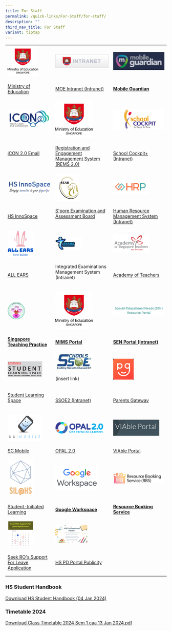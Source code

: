 ```yaml
---
title: For Staff
permalink: /quick-links/For-Staff/for-staff/
description: ""
third_nav_title: For Staff
variant: tiptap
---
```

<table><tbody><tr><td rowspan="1" colspan="1"><div class="isomer-image-wrapper"><img style="width:70%" height="auto" width="100%" alt="HGSS-MOE" src="/images/HGSS-MOE.png"></div></td><td rowspan="1" colspan="1"><div class="isomer-image-wrapper"><img style="width:100%" height="auto" width="100%" alt="INTRANET" src="/images/INTRANET.jpeg"></div></td><td rowspan="1" colspan="1"><div class="isomer-image-wrapper"><img style="width:100%" height="auto" width="100%" alt="MG" src="/images/MG.png"></div></td></tr><tr><td rowspan="1" colspan="1"><p><a href="moe.gov.sg" rel="noopener noreferrer nofollow" target="_blank">Ministry of Education</a></p></td><td rowspan="1" colspan="1"><p><a href="https://intranet.moe.gov.sg/" rel="noopener noreferrer nofollow" target="_blank">MOE Intranet (Intranet)</a></p></td><td rowspan="1" colspan="1"><p><strong><a href="https://sg-portal.mobileguardian.com/" rel="noopener noreferrer nofollow" target="_blank"><u>Mobile Guardian</u></a></strong><br></p></td></tr><tr><td rowspan="1" colspan="1"><div class="isomer-image-wrapper"><img style="width:100%" height="auto" width="100%" alt="ICON2" src="/images/ICON2.png"></div></td><td rowspan="1" colspan="1"><div class="isomer-image-wrapper"><img style="width:70%" height="auto" width="100%" alt="HGSS-MOE" src="/images/HGSS-MOE.png"></div></td><td rowspan="1" colspan="1"><div class="isomer-image-wrapper"><img style="width:100%" height="auto" width="100%" alt="SCHOOLCOCKPIT" src="/images/SCHOOLCOCKPIT.gif"></div></td></tr><tr><td rowspan="1" colspan="1"><p><a href="https://workspace.google.com/dashboard" rel="noopener noreferrer nofollow" target="_blank">iCON 2.0 Email</a><br><br></p></td><td rowspan="1" colspan="1"><p><a href="https://rems.moe.edu.sg/" rel="noopener noreferrer nofollow" target="_blank">Registration and Engagement Management System (REMS 2.0)</a></p></td><td rowspan="1" colspan="1"><p><a href="https://schoolcockpit.moe.gov.sg/" rel="noopener noreferrer nofollow" target="_blank">School Cockpit+ (Intranet)</a></p></td></tr><tr><td rowspan="1" colspan="1"><div class="isomer-image-wrapper"><img style="width:100%" height="auto" width="100%" alt="HSINNOSPACE" src="/images/HSINNOSPACE.jpeg"></div></td><td rowspan="1" colspan="1"><div class="isomer-image-wrapper"><img style="width:45%" height="auto" width="100%" alt="SEAB" src="/images/SEAB.jpeg"></div></td><td rowspan="1" colspan="1"><div class="isomer-image-wrapper"><img style="width:70%" height="auto" width="100%" alt="HRP" src="/images/HRP.jpeg"></div></td></tr><tr><td rowspan="1" colspan="1"><p><a href="https://hsinnospace.com/" rel="noopener noreferrer nofollow" target="_blank">HS InnoSpace</a></p></td><td rowspan="1" colspan="1"><p><a href="https://www.seab.gov.sg/" rel="noopener noreferrer nofollow" target="_blank">S'pore Examination and Assessment Board</a><br><br></p></td><td rowspan="1" colspan="1"><p><a href="https://www.hrp.gov.sg/hrp/#/" rel="noopener noreferrer nofollow" target="_blank">Human Resource Management System (Intranet)</a></p></td></tr><tr><td rowspan="1" colspan="1"><div class="isomer-image-wrapper"><img style="width:60%" height="auto" width="100%" alt="IDEAS" src="/images/allears.jpg"></div></td><td rowspan="1" colspan="1"><div class="isomer-image-wrapper"><img style="width:50%" height="auto" width="100%" alt="EXAMS" src="/images/EXAMS.gif"></div></td><td rowspan="1" colspan="1"><div class="isomer-image-wrapper"><img style="width:70%" height="auto" width="100%" alt="AST" src="/images/AST.jpeg"></div></td></tr><tr><td rowspan="1" colspan="1"><p><a href="https://forms.moe.edu.sg/" rel="noopener noreferrer nofollow" target="_blank">ALL EARS</a></p></td><td rowspan="1" colspan="1"><p>Integrated Examinations Management System (Intranet)<br><br></p></td><td rowspan="1" colspan="1"><p><a href="https://academyofsingaporeteachers.moe.edu.sg/" rel="noopener noreferrer nofollow" target="_blank">Academy of Teachers</a></p></td></tr><tr><td rowspan="1" colspan="1"><div class="isomer-image-wrapper"><img style="width:40%" height="auto" width="100%" alt="SGTP" src="/images/SGTP.png"></div></td><td rowspan="1" colspan="1"><div class="isomer-image-wrapper"><img style="width:70%" height="auto" width="100%" alt="HGSS-MOE" src="/images/HGSS-MOE.png"></div></td><td rowspan="1" colspan="1"><div class="isomer-image-wrapper"><img style="width:100%" height="auto" width="100%" alt="SENPORTAL" src="/images/SENPORTAL.jpeg"></div></td></tr><tr><td rowspan="1" colspan="1"><p><strong><a href="https://go.gov.sg/stpwiki" rel="noopener noreferrer nofollow" target="_blank">Singapore Teaching Practice</a></strong></p></td><td rowspan="1" colspan="1"><p><strong><a href="https://portal.mims.moe.gov.sg/idmdash/" rel="noopener noreferrer nofollow" target="_blank"><u>MIMS Portal</u></a></strong></p></td><td rowspan="1" colspan="1"><p><strong><a href="https://intranet.moe.gov.sg/Send/Pages/SEN_Resource_Portal.aspx" rel="noopener noreferrer nofollow" target="_blank"><u>SEN Portal (Intranet)</u></a></strong></p></td></tr><tr><td rowspan="1" colspan="1"><div class="isomer-image-wrapper"><img style="width:80%" height="auto" width="100%" alt="SLS" src="/images/SLS.jpeg"></div></td><td rowspan="1" colspan="1"><div class="isomer-image-wrapper"><img style="width:70%" height="auto" width="100%" alt="SSOE" src="/images/SSOE.jpeg"></div><p>(insert link)</p></td><td rowspan="1" colspan="1"><div class="isomer-image-wrapper"><img style="width:40%" height="auto" width="100%" alt="PG" src="/images/PG.png"></div></td></tr><tr><td rowspan="1" colspan="1"><p><a href="https://www.learning.moe.edu.sg/" rel="noopener noreferrer nofollow" target="_blank">Student Learning Space</a><br><br></p></td><td rowspan="1" colspan="1"><p><a href="https://ssoe2.moe.edu.sg/" rel="noopener noreferrer nofollow" target="_blank">SSOE2 (Intranet)</a><br></p></td><td rowspan="1" colspan="1"><p><a href="https://pg.moe.edu.sg/" rel="noopener noreferrer nofollow" target="_blank">Parents Gateway</a><br></p></td></tr><tr><td rowspan="1" colspan="1"><div class="isomer-image-wrapper"><img style="width:80%" height="auto" width="100%" alt="SCMOBILE" src="/images/SCMOBILE.png"></div></td><td rowspan="1" colspan="1"><div class="isomer-image-wrapper"><img style="width:90%" height="auto" width="100%" alt="OPAL2" src="/images/OPAL2.png"></div></td><td rowspan="1" colspan="1"><div class="isomer-image-wrapper"><img style="width:90%" height="auto" width="100%" alt="VIABLEPORTAL" src="/images/VIABLEPORTAL.jpeg"></div></td></tr><tr><td rowspan="1" colspan="1"><p><a href="https://scmobile.moe.edu.sg/login" rel="noopener noreferrer nofollow" target="_blank">SC Mobile</a></p></td><td rowspan="1" colspan="1"><p><a href="https://opal2.moe.edu.sg/" rel="noopener noreferrer nofollow" target="_blank">OPAL 2.0</a></p></td><td rowspan="1" colspan="1"><p><a href="https://sites.google.com/moe.edu.sg/viable-portal/home" rel="noopener noreferrer nofollow" target="_blank">VIAble Portal</a></p></td></tr><tr><td rowspan="1" colspan="1"><div class="isomer-image-wrapper"><img style="width:60%" height="auto" width="100%" alt="SIL%20logo" src="/images/SIL%20logo.jpeg"></div></td><td rowspan="1" colspan="1"><div class="isomer-image-wrapper"><img style="width:80%" height="auto" width="100%" alt="Google%20Workspace%20icon" src="/images/Google%20Workspace%20icon.png"></div></td><td rowspan="1" colspan="1"><div class="isomer-image-wrapper"><img style="width:100%" height="auto" width="100%" alt="RBS" src="/images/RBS.png"></div></td></tr><tr><td rowspan="1" colspan="1"><p><a href="https://sites.google.com/view/hssil/home" rel="noopener noreferrer nofollow" target="_blank">Student-Initiated Learning</a></p></td><td rowspan="1" colspan="1"><p><strong><a href="https://workspace.google.com/dashboard" rel="noopener noreferrer nofollow" target="_blank"><u>Google Workspace</u></a></strong><br></p></td><td rowspan="1" colspan="1"><p><strong><a href="https://rbs.avero-tech.com/" rel="noopener noreferrer nofollow" target="_blank"><u>Resource Booking Service</u></a></strong></p></td></tr><tr><td rowspan="1" colspan="1"><div class="isomer-image-wrapper"><img style="width:60%" height="auto" width="100%" alt="Apply%20Leave" src="/images/Apply%20Leave.jpg"></div></td><td rowspan="1" colspan="1"><div class="isomer-image-wrapper"><img style="width:60%" height="auto" width="100%" alt="Apply%20Leave" src="/images/hs%20pd%20portal%20publicity.png"></div></td><td rowspan="1" colspan="1"><p></p></td></tr><tr><td rowspan="1" colspan="1"><p><a href="https://go.gov.sg/hsleave" rel="noopener noreferrer nofollow" target="_blank">Seek RO's Support For Leave Application</a></p></td><td rowspan="1" colspan="1"><p><a href="https://sites.google.com/moe.edu.sg/hspdportal/home" rel="noopener noreferrer nofollow" target="_blank">HS PD Portal Publicity</a></p></td><td rowspan="1" colspan="1"><p></p></td></tr></tbody></table><h3>HS Student Handbook</h3><p><a href="https://go.gov.sg/hsshb2024" rel="noopener noreferrer nofollow" target="_blank">Download HS Student Handbook (04 Jan 2024)</a></p><h3>Timetable 2024</h3><p><a href="/files/Students/Class_Timetable_2024_Sem_1_caa_13Jan2024.pdf" rel="noopener noreferrer nofollow" target="_blank">Download Class Timetable 2024 Sem 1 caa 13 Jan 2024.pdf</a></p>